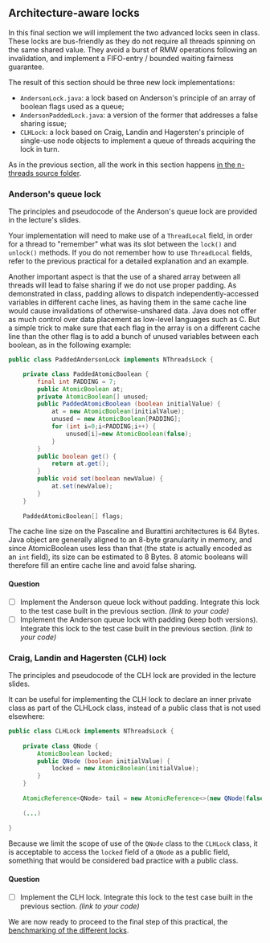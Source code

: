 ## Architecture-aware locks

In this final section we will implement the two advanced locks seen in class.
These locks are bus-friendly as they do not require all threads spinning on the same shared value.
They avoid a burst of RMW operations following an invalidation, and implement a FIFO-entry / bounded waiting fairness guarantee.

The result of this section should be three new lock implementations:
- `AndersonLock.java`: a lock based on Anderson's principle of an array of boolean flags used as a queue;
- `AndersonPaddedLock.java`: a version of the former that addresses a false sharing issue;
- `CLHLock`: a lock based on Craig, Landin and Hagersten's principle of single-use node objects to implement a queue of threads acquiring the lock in turn.

As in the previous section, all the work in this section happens [in the n-threads source folder](src/n-threads/).

### Anderson's queue lock

The principles and pseudocode of the Anderson's queue lock are provided in the lecture's slides.

Your implementation will need to make use of a `ThreadLocal` field, in order for a thread to "remember" what was its slot between the `lock()` and `unlock()` methods.
If you do not remember how to use `ThreadLocal` fields, refer to the previous practical for a detailed explanation and an example.

Another important aspect is that the use of a shared array between all threads will lead to false sharing if we do not use proper padding.
As demonstrated in class, padding allows to dispatch independently-accessed variables in different cache lines, as having them in the same cache line would cause invalidations of otherwise-unshared data.
Java does not offer as much control over data placement as low-level languages such as C.
But a simple trick to make sure that each flag in the array is on a different cache line than the other flag is to add a bunch of unused variables between each boolean, as in the following example:

```Java
public class PaddedAndersonLock implements NThreadsLock {

	private class PaddedAtomicBoolean {
		final int PADDING = 7;
		public AtomicBoolean at;
		private AtomicBoolean[] unused;  
		public PaddedAtomicBoolean (boolean initialValue) {
			at = new AtomicBoolean(initialValue);
			unused = new AtomicBoolean[PADDING];
			for (int i=0;i<PADDING;i++) {
				unused[i]=new AtomicBoolean(false);
			}
		}
		public boolean get() {
			return at.get();
		}
		public void set(boolean newValue) {
			at.set(newValue);
		}
	}
	
	PaddedAtomicBoolean[] flags;
```

The cache line size on the Pascaline and Burattini architectures is 64 Bytes.
Java object are generally aligned to an 8-byte granularity in memory, and since AtomicBoolean uses less than that (the state is actually encoded as an `int` field), its size can be estimated to 8 Bytes.
8 atomic booleans will therefore fill an entire cache line and avoid false sharing.

#### Question

- [ ] Implement the Anderson queue lock without padding. Integrate this lock to the test case built in the previous section. *(link to your code)*
- [ ] Implement the Anderson queue lock with padding (keep both versions). Integrate this lock to the test case built in the previous section. *(link to your code)*

### Craig, Landin and Hagersten (CLH) lock

The principles and pseudocode of the CLH lock are provided in the lecture slides.

It can be useful for implementing the CLH lock to declare an inner private class as part of the CLHLock class, instead of a public class that is not used elsewhere:

```Java
public class CLHLock implements NThreadsLock {
	
	private class QNode {
		AtomicBoolean locked;
		public QNode (boolean initialValue) {
			locked = new AtomicBoolean(initialValue);
		}
	}
	
	AtomicReference<QNode> tail = new AtomicReference<>(new QNode(false));
	
	(...)
	
}
```

Because we limit the scope of use of the `QNode` class to the `CLHLock` class, it is acceptable to access the `locked` field of a `QNode` as a public field, something that would be considered bad practice with a public class.

#### Question

- [ ] Implement the CLH lock. Integrate this lock to the test case built in the previous section. *(link to your code)*

We are now ready to proceed to the final step of this practical, the [benchmarking of the different locks](Evaluation.md).
